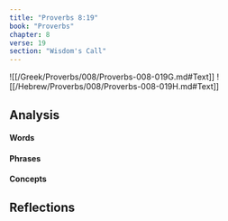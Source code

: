 ```yaml
---
title: "Proverbs 8:19"
book: "Proverbs"
chapter: 8
verse: 19
section: "Wisdom's Call"
---
```

![[/Greek/Proverbs/008/Proverbs-008-019G.md#Text]]
![[/Hebrew/Proverbs/008/Proverbs-008-019H.md#Text]]

## Analysis

#### Words

#### Phrases

#### Concepts

## Reflections
